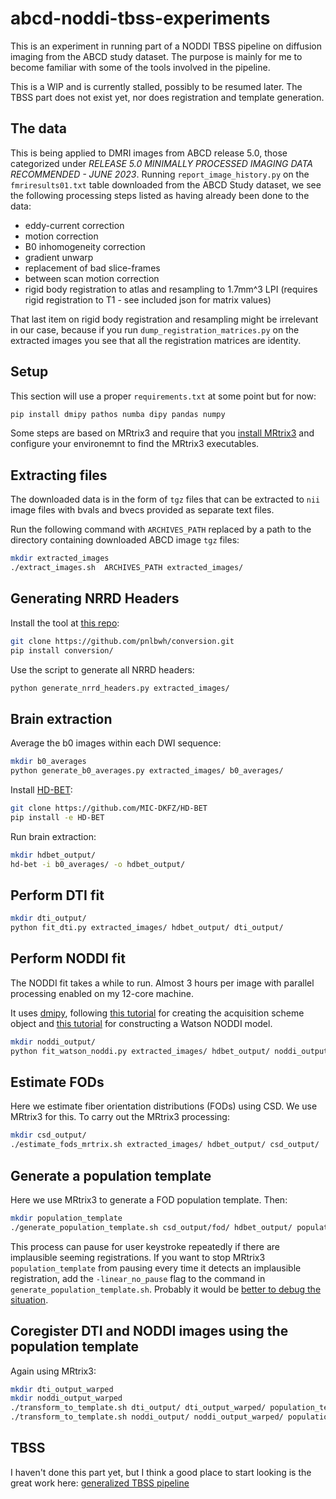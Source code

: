 # abcd-noddi-tbss-experiments

This is an experiment in running part of a NODDI TBSS pipeline on diffusion imaging from the ABCD study dataset.
The purpose is mainly for me to become familiar with some of the tools involved in the pipeline.

This is a WIP and is currently stalled, possibly to be resumed later. The TBSS part does not exist yet, nor does registration and template generation.

## The data

This is being applied to DMRI images from ABCD release 5.0, those categorized under _RELEASE 5.0 MINIMALLY PROCESSED IMAGING DATA RECOMMENDED - JUNE 2023_. Running `report_image_history.py` on the `fmriresults01.txt` table downloaded from the ABCD Study dataset, we see the following processing steps listed as having already been done to the data:

- eddy-current correction
- motion correction
- B0 inhomogeneity correction
- gradient unwarp
- replacement of bad slice-frames
- between scan motion correction
- rigid body registration to atlas and resampling to 1.7mm^3 LPI (requires rigid registration to T1 - see included json for matrix values)

That last item on rigid body registration and resampling might be irrelevant in our case, because if you run `dump_registration_matrices.py` on the extracted images you see that all the registration matrices are identity.

## Setup

This section will use a proper `requirements.txt` at some point but for now:
```sh
pip install dmipy pathos numba dipy pandas numpy
```
Some steps are based on MRtrix3 and require that you [install MRtrix3](https://mrtrix.readthedocs.io/en/latest/installation/before_install.html#before-installing) and configure your environemnt to find the MRtrix3 executables.

## Extracting files

The downloaded data is in the form of `tgz` files that can be extracted to `nii` image files with bvals and bvecs provided as separate text files.

Run the following command with `ARCHIVES_PATH` replaced by a path to the directory containing downloaded ABCD image `tgz` files:

```sh
mkdir extracted_images
./extract_images.sh  ARCHIVES_PATH extracted_images/
```

## Generating NRRD Headers

Install the tool at [this repo](https://github.com/pnlbwh/conversion):
```sh
git clone https://github.com/pnlbwh/conversion.git
pip install conversion/
```

Use the script to generate all NRRD headers:
```sh
python generate_nrrd_headers.py extracted_images/
```

## Brain extraction

Average the b0 images within each DWI sequence:
```sh
mkdir b0_averages
python generate_b0_averages.py extracted_images/ b0_averages/
```

Install [HD-BET](https://github.com/MIC-DKFZ/HD-BET):
```sh
git clone https://github.com/MIC-DKFZ/HD-BET
pip install -e HD-BET
```

Run brain extraction:
```sh
mkdir hdbet_output/
hd-bet -i b0_averages/ -o hdbet_output/
```

## Perform DTI fit

```sh
mkdir dti_output/
python fit_dti.py extracted_images/ hdbet_output/ dti_output/
```

## Perform NODDI fit

The NODDI fit takes a while to run. Almost 3 hours per image with parallel processing enabled on my 12-core machine.

It uses [dmipy](https://github.com/AthenaEPI/dmipy), following [this tutorial](https://nbviewer.org/github/AthenaEPI/dmipy/blob/master/examples/tutorial_setting_up_acquisition_scheme.ipynb) for creating the acquisition scheme object and [this tutorial](https://nbviewer.org/github/AthenaEPI/dmipy/blob/master/examples/example_noddi_watson.ipynb) for constructing a Watson NODDI model.

```sh
mkdir noddi_output/
python fit_watson_noddi.py extracted_images/ hdbet_output/ noddi_output/
```

## Estimate FODs

Here we estimate fiber orientation distributions (FODs) using CSD.
We use MRtrix3 for this. To carry out the MRtrix3 processing:

```sh
mkdir csd_output/
./estimate_fods_mrtrix.sh extracted_images/ hdbet_output/ csd_output/
```

## Generate a population template

Here we use MRtrix3 to generate a FOD population template. Then:

```sh
mkdir population_template
./generate_population_template.sh csd_output/fod/ hdbet_output/ population_template/
```

This process can pause for user keystroke repeatedly if there are implausible seeming registrations. If you want to stop MRtrix3 `population_template` from pausing every time it detects an implausible registration, add the `-linear_no_pause` flag to the command in `generate_population_template.sh`. Probably it would be [better to debug the situation](https://community.mrtrix.org/t/population-template-error-on-linear-transformation/4081/2).

## Coregister DTI and NODDI images using the population template

Again using MRtrix3:

```sh
mkdir dti_output_warped
mkdir noddi_output_warped
./transform_to_template.sh dti_output/ dti_output_warped/ population_template_mrtrix/warps/ population_template_mrtrix/template.nii.gz
./transform_to_template.sh noddi_output/ noddi_output_warped/ population_template_mrtrix/warps/ population_template_mrtrix/template.nii.gz
```

## TBSS

I haven't done this part yet, but I think a good place to start looking is the great work here: [generalized TBSS pipeline](https://github.com/pnlbwh/tbss)
